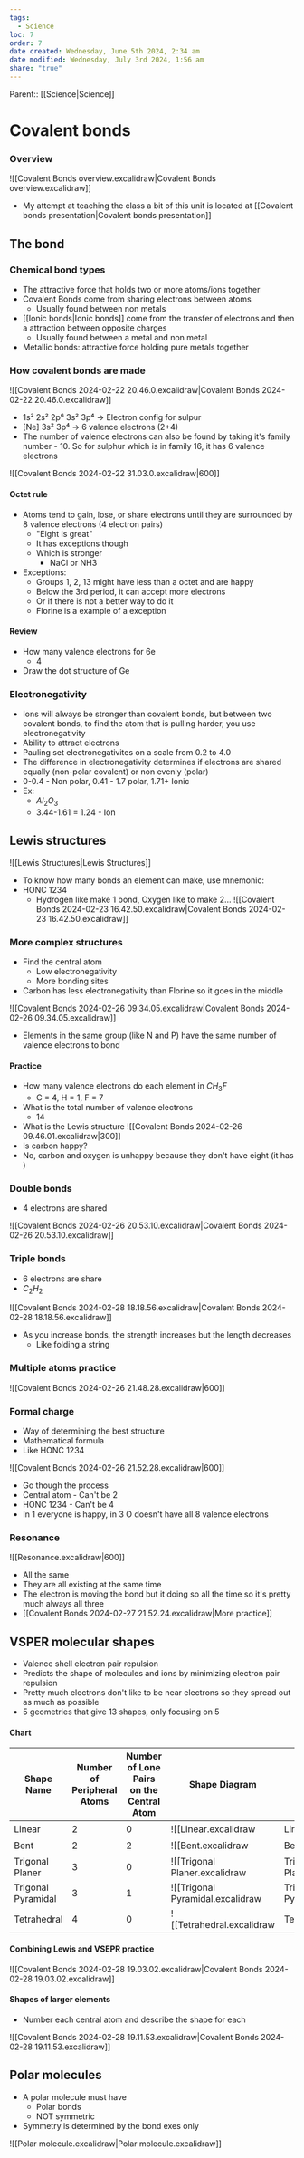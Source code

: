 ```yaml
---
tags:
  - Science
loc: 7
order: 7
date created: Wednesday, June 5th 2024, 2:34 am
date modified: Wednesday, July 3rd 2024, 1:56 am
share: "true"
---
```

Parent:: [[Science|Science]]

# Covalent bonds

### Overview

![[Covalent Bonds overview.excalidraw|Covalent Bonds overview.excalidraw]]
- My attempt at teaching the class a bit of
this unit is located at [[Covalent bonds presentation|Covalent bonds presentation]]

## The bond

### Chemical bond types

- The attractive force that holds two or more atoms/ions together
- Covalent Bonds come from sharing electrons between atoms
	- Usually found between non metals
- [[Ionic bonds|Ionic bonds]] come from the transfer of electrons and then a attraction between opposite charges
	- Usually found between a metal and non metal
- Metallic bonds: attractive force holding pure metals together

### How covalent bonds are made

![[Covalent Bonds 2024-02-22 20.46.0.excalidraw|Covalent Bonds 2024-02-22 20.46.0.excalidraw]]

- 1s² 2s² 2p⁶ 3s² 3p⁴ -> Electron config for sulpur
- \[Ne\] 3s² 3p⁴ -> 6 valence electrons (2+4)
- The number of valence electrons can also be found by taking it's family number - 10. So for sulphur which is in family 16, it has 6 valence electrons

![[Covalent Bonds 2024-02-22 31.03.0.excalidraw|600]]

#### Octet rule

- Atoms tend to gain, lose, or share electrons until they are surrounded by 8 valence electrons (4 electron pairs)
	- "Eight is great"
	- It has exceptions though
	- Which is stronger
		- NaCl or NH3
- Exceptions:
	- Groups 1, 2, 13 might have less than a octet and are happy
	- Below the 3rd period, it can accept more electrons
	- Or if there is not a better way to do it
	- Florine is a example of a exception

#### Review

- How many valence electrons for 6e
	- 4
- Draw the dot structure of Ge

### Electronegativity

- Ions will always be stronger than covalent bonds, but between two covalent bonds, to find the atom that is pulling harder, you use electronegativity
- Ability to attract electrons
- Pauling set electronegativites on a scale from 0.2 to 4.0
- The difference in electronegativity determines if electrons are shared equally (non-polar covalent) or non evenly (polar)
- 0-0.4 - Non polar, 0.41 - 1.7 polar, 1.71+ Ionic
- Ex:
	- $Al_2O_3$
	- 3.44-1.61 = 1.24 - Ion

## Lewis structures

![[Lewis Structures|Lewis Structures]]
- To know how many bonds an element can make, use mnemonic:
- HONC 1234
	- Hydrogen like make 1 bond, Oxygen like to make 2…
![[Covalent Bonds 2024-02-23 16.42.50.excalidraw|Covalent Bonds 2024-02-23 16.42.50.excalidraw]]

### More complex structures

- Find the central atom
	- Low electronegativity
	- More bonding sites
- Carbon has less electronegativity than Florine so it goes in the middle

![[Covalent Bonds 2024-02-26 09.34.05.excalidraw|Covalent Bonds 2024-02-26 09.34.05.excalidraw]]

- Elements in the same group (like N and P) have the same number of valence electrons to bond

#### Practice

- How many valence electrons do each element in $CH_3F$
	- C = 4, H = 1, F = 7
- What is the total number of valence electrons
	- 14
- What is the Lewis structure
![[Covalent Bonds 2024-02-26 09.46.01.excalidraw|300]]
- Is carbon happy?
- No, carbon and oxygen is unhappy because they don't have eight (it has )

### Double bonds

- 4 electrons are shared

![[Covalent Bonds 2024-02-26 20.53.10.excalidraw|Covalent Bonds 2024-02-26 20.53.10.excalidraw]]

### Triple bonds

- 6 electrons are share
- $C_2H_2$

![[Covalent Bonds 2024-02-28 18.18.56.excalidraw|Covalent Bonds 2024-02-28 18.18.56.excalidraw]]
- As you increase bonds, the strength increases but the length decreases
	- Like folding a string

### Multiple atoms practice

![[Covalent Bonds 2024-02-26 21.48.28.excalidraw|600]]

### Formal charge

- Way of determining the best structure
- Mathematical formula
- Like HONC 1234

![[Covalent Bonds 2024-02-26 21.52.28.excalidraw|600]]

- Go though the process
- Central atom - Can't be 2
- HONC 1234 - Can't be 4
- In 1 everyone is happy, in 3 O doesn't have all 8 valence electrons

### Resonance

![[Resonance.excalidraw|600]]
- All the same
- They are all existing at the same time
- The electron is moving the bond but it doing so all the time so it's pretty much always all three
- [[Covalent Bonds 2024-02-27 21.52.24.excalidraw|More practice]]

## VSPER molecular shapes

- Valence shell electron pair repulsion
- Predicts the shape of molecules and ions by minimizing electron pair repulsion
- Pretty much electrons don't like to be near electrons so they spread out as much as possible
- 5 geometries that give 13 shapes, only focusing on 5

#### Chart

| Shape Name         | Number of Peripheral Atoms | Number of Lone Pairs on the Central Atom | Shape Diagram                      | Examples | Approximate Bond Angle |
| ------------------ | -------------------------- | ---------------------------------------- | ---------------------------------- | -------- | ---------------------- |
| Linear             | 2                          | 0                                        | ![[Linear.excalidraw|Linear.excalidraw]]             | $CO_2$   | $180^\circ$            |
| Bent               | 2                          | 2                                        | ![[Bent.excalidraw|Bent.excalidraw]]               | $H_2O$   | $<109.5^\circ$         |
| Trigonal Planer    | 3                          | 0                                        | ![[Trigonal Planer.excalidraw|Trigonal Planer.excalidraw]]    | $BF_3$   | $120^\circ$            |
| Trigonal Pyramidal | 3                          | 1                                        | ![[Trigonal Pyramidal.excalidraw|Trigonal Pyramidal.excalidraw]] | $NH_3$   | $<109.5^\circ$         |
| Tetrahedral        | 4                          | 0                                        | ![[Tetrahedral.excalidraw|Tetrahedral.excalidraw]]        | $CH_4$   | $109.5^\circ$          |

#### Combining Lewis and VSEPR practice

![[Covalent Bonds 2024-02-28 19.03.02.excalidraw|Covalent Bonds 2024-02-28 19.03.02.excalidraw]]

#### Shapes of larger elements

- Number each central atom and describe the shape for each

![[Covalent Bonds 2024-02-28 19.11.53.excalidraw|Covalent Bonds 2024-02-28 19.11.53.excalidraw]]

## Polar molecules

- A polar molecule must have
	- Polar bonds
	- NOT symmetric
- Symmetry is determined by the bond exes only

![[Polar molecule.excalidraw|Polar molecule.excalidraw]]
